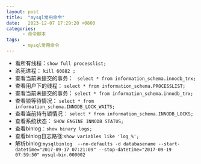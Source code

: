 ```yaml
---
layout: post
title:  "mysql常用命令"
date:   2023-12-07 17:29:20 +0800
categories:
      - 命令脚本
tags:
      - mysql常用命令
---
```



- 看所有线程：`show full processlist;`
- 杀死进程： `kill 60882 ;`
- 查看当前未提交的事务： ` select * from information_schema.innodb_trx;`
- 查看用户下的线程： `select * from information_schema.PROCESSLIST;`
- 查看当前未提交的事务： `select * from information_schema.innodb_trx;`
- 查看锁等待情况： `select * from information_schema.INNODB_LOCK_WAITS;`
- 查看当前持有锁情况： `select * from information_schema.INNODB_LOCKS;`
- 查看系统状态： `SHOW ENGINE INNODB STATUS;`
- 查看binlog：`show binary logs;`
- 查看binlog日志路径:`show variables like 'log_%';`
- 解析binlog:`mysqlbinlog  --no-defaults -d databasename --start-datetime="2017-09-17 07:21:09" --stop-datetime="2017-09-19 07:59:50" mysql-bin.000002`

